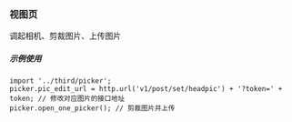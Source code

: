 ### 视图页

调起相机、剪裁图片、上传图片

##### 示例使用

    import '../third/picker';
    picker.pic_edit_url = http.url('v1/post/set/headpic') + '?token=' + token; // 修改对应图片的接口地址
    picker.open_one_picker(); // 剪裁图片并上传